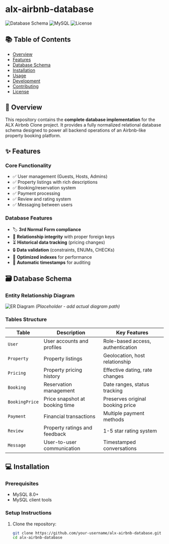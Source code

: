 # alx-airbnb-database

![Database Schema](https://img.shields.io/badge/Schema-3NF-blue)
![MySQL](https://img.shields.io/badge/MySQL-8.0-orange)
![License](https://img.shields.io/badge/License-MIT-green)

## 📚 Table of Contents
- [Overview](#-overview)
- [Features](#-features)
- [Database Schema](#-database-schema)
- [Installation](#-installation)
- [Usage](#-usage)
- [Development](#-development)
- [Contributing](#-contributing)
- [License](#-license)

## 🌟 Overview

This repository contains the **complete database implementation** for the ALX Airbnb Clone project. It provides a fully normalized relational database schema designed to power all backend operations of an Airbnb-like property booking platform.

## ✨ Features

### Core Functionality
- ✅ User management (Guests, Hosts, Admins)
- ✅ Property listings with rich descriptions
- ✅ Booking/reservation system
- ✅ Payment processing
- ✅ Review and rating system
- ✅ Messaging between users

### Database Features
- 🏷️ **3rd Normal Form compliance**
- 🔗 **Relationship integrity** with proper foreign keys
- ⏳ **Historical data tracking** (pricing changes)
- 🔒 **Data validation** (constraints, ENUMs, CHECKs)
- 🚀 **Optimized indexes** for performance
- 📅 **Automatic timestamps** for auditing

## 🗃️ Database Schema

### Entity Relationship Diagram
![ER Diagram](docs/er_diagram.png) *(Placeholder - add actual diagram path)*

### Tables Structure

| Table          | Description                          | Key Features                          |
|----------------|--------------------------------------|---------------------------------------|
| `User`         | User accounts and profiles           | Role-based access, authentication     |
| `Property`     | Property listings                    | Geolocation, host relationship       |
| `Pricing`      | Property pricing history             | Effective dating, rate changes       |
| `Booking`      | Reservation management               | Date ranges, status tracking         |
| `BookingPrice` | Price snapshot at booking time       | Preserves original booking price     |
| `Payment`      | Financial transactions               | Multiple payment methods             |
| `Review`       | Property ratings and feedback        | 1-5 star rating system               |
| `Message`      | User-to-user communication           | Timestamped conversations            |

## 💻 Installation

### Prerequisites
- MySQL 8.0+
- MySQL client tools

### Setup Instructions

1. Clone the repository:
   ```bash
   git clone https://github.com/your-username/alx-airbnb-database.git
   cd alx-airbnb-database
